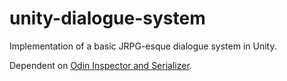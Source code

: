 # unity-dialogue-system
Implementation of a basic JRPG-esque dialogue system in Unity.

Dependent on [Odin Inspector and Serializer](http://www.sirenix.net/odininspector).
